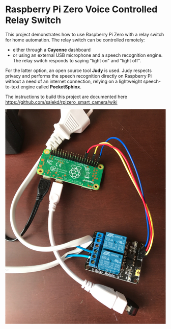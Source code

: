 # Raspberry Pi Zero Voice Controlled Relay Switch

This project demonstrates how to use Raspberry Pi Zero with a relay switch for home automation. The relay switch can be controlled remotely:
* either through a **Cayenne** dashboard
* or using an external USB microphone and a speech recognition engine. The relay switch responds to saying "light on" and "light off".

For the latter option, an open source tool **Judy** is used. Judy respects privacy and performs the speech recognition directly on Raspberry Pi without a need of an internet connection, relying on a lightweight speech-to-text engine called **PocketSphinx**.

The instructions to build this project are documented here https://github.com/salekd/rpizero_smart_camera/wiki

![](https://github.com/salekd/rpizero_relay/blob/master/relay.JPG)
